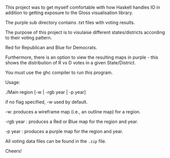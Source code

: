 This project was to get myself comfortable with how Haskell handles IO in addition to getting exposure to the Gloss visualisation library.

The purple sub directory contains .txt files with voting results.

The purpose of this project is to visulaise different states/districts according to their voting pattern.

Red for Republican and Blue for Democrats.

Furthermore, there is an option to view the resulting maps in purple - this shows the distribution of R vs D votes in a given State/District.

You must use the ghc compiler to run this program.

Usage:

./Main region [-w | -rgb year | -p year]

if no flag specified, -w used by default.

-w: produces a wireframe map (i.e., an outline map) for a region.

-rgb year : produces a Red or Blue map for the region and year.

-p year : produces a purple map for the region and year.


All voting data files can be found in the `.zip` file.

Cheers!
